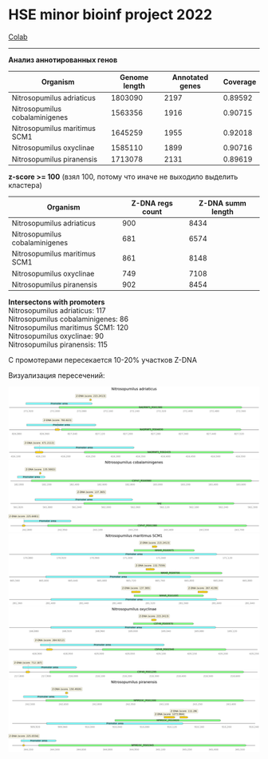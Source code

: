# HSE minor bioinf project 2022

[Colab](https://colab.research.google.com/drive/1m391t_fbMH2fYvIQoTmK5WLOfU7m9yMi?usp=sharing)

---

**Анализ аннотированных генов**

Organism                       | Genome length | Annotated genes | Coverage    
-------------------------------|---------------|-----------------|------------
Nitrosopumilus adriaticus      |       1803090 |            2197 | 0.89592
Nitrosopumilus cobalaminigenes |       1563356 |            1916 | 0.90715
Nitrosopumilus maritimus SCM1  |       1645259 |            1955 | 0.92018
Nitrosopumilus oxyclinae       |       1585110 |            1899 | 0.90716
Nitrosopumilus piranensis      |       1713078 |            2131 | 0.89619


**z-score >= 100** (взял 100, потому что иначе не выходило выделить кластера)

| Organism                       | Z-DNA regs count | Z-DNA summ length 
---------------------------------|------------------|-----------------
| Nitrosopumilus adriaticus      |           900    |        8434
| Nitrosopumilus cobalaminigenes |           681    |        6574
| Nitrosopumilus maritimus SCM1  |           861    |        8148
| Nitrosopumilus oxyclinae       |           749    |        7108
| Nitrosopumilus piranensis      |           902    |        8454

**Intersectons with promoters**      
Nitrosopumilus adriaticus: 117       
Nitrosopumilus cobalaminigenes: 86       
Nitrosopumilus maritimus SCM1: 120       
Nitrosopumilus oxyclinae: 90       
Nitrosopumilus piranensis: 115       


С промотерами пересекается 10-20% участков Z-DNA

Визуализация пересечений:

![](imgs/org_1.png)
![](imgs/org_2.png)
![](imgs/org_3.png)
![](imgs/org_4.png)
![](imgs/org_5.png)


